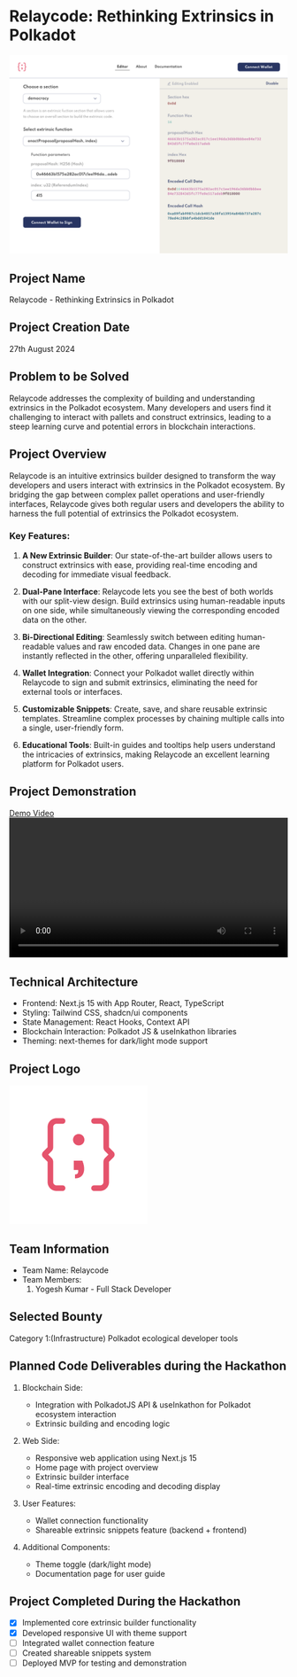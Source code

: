 # Relaycode: Rethinking Extrinsics in Polkadot


<div align="center">
<img src="docs/relaycode.png"/>
</div>

## Project Name
Relaycode - Rethinking Extrinsics in Polkadot

## Project Creation Date
27th August 2024

## Problem to be Solved
Relaycode addresses the complexity of building and understanding extrinsics in the Polkadot ecosystem. Many developers and users find it challenging to interact with pallets and construct extrinsics, leading to a steep learning curve and potential errors in blockchain interactions.

## Project Overview
Relaycode is an intuitive extrinsics builder designed to transform the way developers and users interact with extrinsics in the Polkadot ecosystem. By bridging the gap between complex pallet operations and user-friendly interfaces, Relaycode gives both regular users and developers the ability to harness the full potential of extrinsics the Polkadot ecosystem.

### Key Features:

1. **A New Extrinsic Builder**: Our state-of-the-art builder allows users to construct extrinsics with ease, providing real-time encoding and decoding for immediate visual feedback.

2. **Dual-Pane Interface**: Relaycode lets you see the best of both worlds with our split-view design. Build extrinsics using human-readable inputs on one side, while simultaneously viewing the corresponding encoded data on the other.

3. **Bi-Directional Editing**: Seamlessly switch between editing human-readable values and raw encoded data. Changes in one pane are instantly reflected in the other, offering unparalleled flexibility.

4. **Wallet Integration**: Connect your Polkadot wallet directly within Relaycode to sign and submit extrinsics, eliminating the need for external tools or interfaces.

5. **Customizable Snippets**: Create, save, and share reusable extrinsic templates. Streamline complex processes by chaining multiple calls into a single, user-friendly form.

6. **Educational Tools**: Built-in guides and tooltips help users understand the intricacies of extrinsics, making Relaycode an excellent learning platform for Polkadot users.


## Project Demonstration
[Demo Video](docs/demo.mp4)
<video width="100%" controls>
  <source src="docs/demo.mp4" type="video/mp4">
</video>

## Technical Architecture
- Frontend: Next.js 15 with App Router, React, TypeScript
- Styling: Tailwind CSS, shadcn/ui components
- State Management: React Hooks, Context API
- Blockchain Interaction: Polkadot JS & useInkathon libraries
- Theming: next-themes for dark/light mode support

## Project Logo
<img src="docs/logo.png"/>

## Team Information
- Team Name: Relaycode
- Team Members:
  1. Yogesh Kumar - Full Stack Developer

## Selected Bounty
Category 1:(Infrastructure) Polkadot ecological developer tools

## Planned Code Deliverables during the Hackathon
1. Blockchain Side:
   - Integration with PolkadotJS API & useInkathon for Polkadot ecosystem interaction
   - Extrinsic building and encoding logic

2. Web Side:
   - Responsive web application using Next.js 15
   - Home page with project overview
   - Extrinsic builder interface
   - Real-time extrinsic encoding and decoding display

3. User Features:
   - Wallet connection functionality
   - Shareable extrinsic snippets feature (backend + frontend)

4. Additional Components:
   - Theme toggle (dark/light mode)
   - Documentation page for user guide

## Project Completed During the Hackathon
- [x] Implemented core extrinsic builder functionality
- [x] Developed responsive UI with theme support
- [ ] Integrated wallet connection feature
- [ ] Created shareable snippets system
- [ ] Deployed MVP for testing and demonstration
